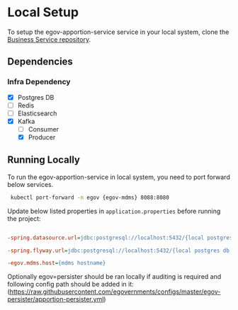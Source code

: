 # Local Setup

To setup the egov-apportion-service service in your local system, clone the [Business Service repository](https://github.com/egovernments/business-services).

## Dependencies

### Infra Dependency

- [x] Postgres DB
- [ ] Redis
- [ ] Elasticsearch
- [x] Kafka
  - [ ] Consumer
  - [x] Producer

## Running Locally

To run the egov-apportion-service in local system, you need to port forward below services.

```bash
 kubectl port-forward -n egov {egov-mdms} 8088:8080
```

Update below listed properties in `application.properties` before running the project:

```ini

-spring.datasource.url=jdbc:postgresql://localhost:5432/{local postgres db name}

-spring.flyway.url=jdbc:postgresql://localhost:5432/{local postgres db name}

-egov.mdms.host={mdms hostname}

```

Optionally egov=persister should be ran locally if auditing is required and following config path should be added in it:
 (https://raw.githubusercontent.com/egovernments/configs/master/egov-persister/apportion-persister.yml)